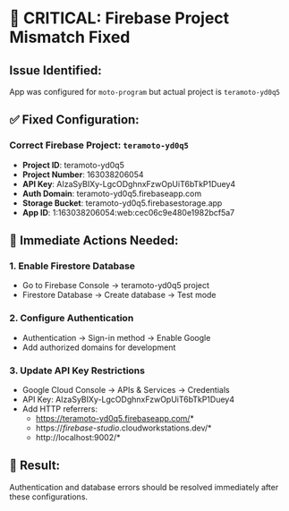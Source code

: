 # 🚨 CRITICAL: Firebase Project Mismatch Fixed

## Issue Identified:
App was configured for `moto-program` but actual project is `teramoto-yd0q5`

## ✅ Fixed Configuration:

### Correct Firebase Project: `teramoto-yd0q5`
- **Project ID**: teramoto-yd0q5
- **Project Number**: 163038206054
- **API Key**: AIzaSyBIXy-LgcODghnxFzwOpUiT6bTkP1Duey4
- **Auth Domain**: teramoto-yd0q5.firebaseapp.com
- **Storage Bucket**: teramoto-yd0q5.firebasestorage.app
- **App ID**: 1:163038206054:web:cec06c9e480e1982bcf5a7

## 🔧 Immediate Actions Needed:

### 1. Enable Firestore Database
- Go to Firebase Console → teramoto-yd0q5 project
- Firestore Database → Create database → Test mode

### 2. Configure Authentication
- Authentication → Sign-in method → Enable Google
- Add authorized domains for development

### 3. Update API Key Restrictions
- Google Cloud Console → APIs & Services → Credentials
- API Key: AIzaSyBIXy-LgcODghnxFzwOpUiT6bTkP1Duey4
- Add HTTP referrers:
  - https://teramoto-yd0q5.firebaseapp.com/*
  - https://*firebase-studio*.cloudworkstations.dev/*
  - http://localhost:9002/*

## 🎯 Result:
Authentication and database errors should be resolved immediately after these configurations.
